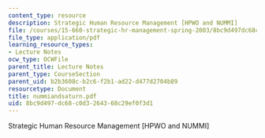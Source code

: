 ```yaml
---
content_type: resource
description: Strategic Human Resource Management [HPWO and NUMMI]
file: /courses/15-660-strategic-hr-management-spring-2003/8bc9d497dc68c0d3264368c29ef0f3d1_nummiandsaturn.pdf
file_type: application/pdf
learning_resource_types:
- Lecture Notes
ocw_type: OCWFile
parent_title: Lecture Notes
parent_type: CourseSection
parent_uid: b2b3608c-b2c6-f2b1-ad22-d477d2704b89
resourcetype: Document
title: nummiandsaturn.pdf
uid: 8bc9d497-dc68-c0d3-2643-68c29ef0f3d1
---
```

Strategic Human Resource Management [HPWO and NUMMI]

